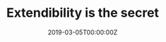 ---
title: Extendibility is the secret
date: 2019-03-05T00:00:00Z
slide: https://speakerdeck.com/gianarb/docker-cape-town-extendibility-is-the-secret
embedSlide: ""
video: ""
embedVideo: ""
eventName: Docker Meetup Cape Town
eventLink: https://www.meetup.com/Docker-Cape-Town/events/259164238/
city: ""
links: {}

---